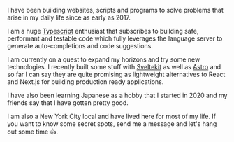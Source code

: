 I have been building websites, scripts and programs to solve problems that arise in my daily life since as early as 2017.

I am a huge [Typescript](/public/typescript-meme.png) enthusiast that subscribes to building safe, performant and testable code
which fully leverages the language server to generate auto-completions and code suggestions.

I am currently on a quest to expand my horizons and try some new technologies. I recently built some stuff with
[Sveltekit](https://kit.svelte.dev/) as well as [Astro](https://astro.build/) and so far I can say they are quite promising as
lightweight alternatives to React and Next.js for building production ready applications.

I have also been learning Japanese as a hobby that I started in 2020 and my friends say that I have gotten pretty good.

I am also a New York City local and have lived here for most of my life. If you want to know some secret spots, send me a message and let's hang out some time 👍.
